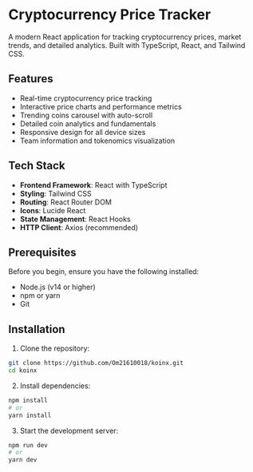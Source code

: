 # Cryptocurrency Price Tracker

A modern React application for tracking cryptocurrency prices, market trends, and detailed analytics. Built with TypeScript, React, and Tailwind CSS.

## Features

- Real-time cryptocurrency price tracking
- Interactive price charts and performance metrics
- Trending coins carousel with auto-scroll
- Detailed coin analytics and fundamentals
- Responsive design for all device sizes
- Team information and tokenomics visualization

## Tech Stack

- **Frontend Framework**: React with TypeScript
- **Styling**: Tailwind CSS
- **Routing**: React Router DOM
- **Icons**: Lucide React
- **State Management**: React Hooks
- **HTTP Client**: Axios (recommended)

## Prerequisites

Before you begin, ensure you have the following installed:
- Node.js (v14 or higher)
- npm or yarn
- Git

## Installation

1. Clone the repository:
```bash
git clone https://github.com/Om21610018/koinx.git
cd koinx
```

2. Install dependencies:
```bash
npm install
# or
yarn install
```

3. Start the development server:
```bash
npm run dev
# or
yarn dev
```

